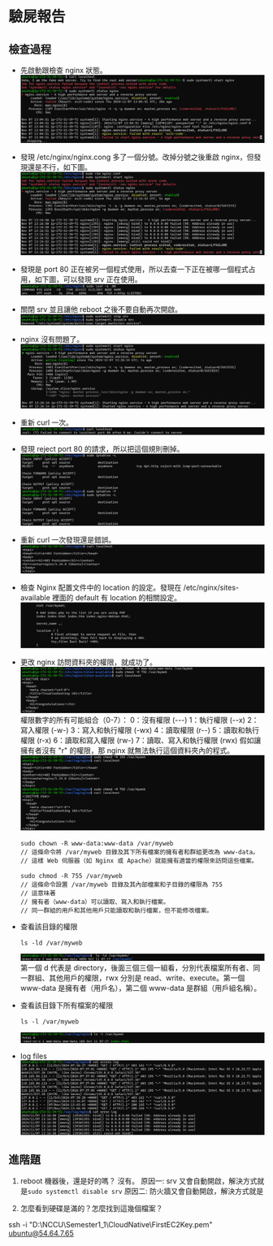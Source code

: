 # 驗屍報告

## 檢查過程

- 先啟動跟檢查 nginx 狀態。
![alt text](image.png)

- 發現 /etc/nginx/nginx.cong 多了一個分號。改掉分號之後重啟 nginx，但發現還是不行，如下圖。
![alt text](image-1.png)

- 發現是 port 80 正在被另一個程式使用，所以去查一下正在被哪一個程式占用，如下圖，可以發現 srv 正在使用。
![alt text](image-2.png)

- 關閉 srv 並且讓他 reboot 之後不要自動再次開啟。
![alt text](image-3.png)

- nginx 沒有問題了。
![alt text](image-4.png)

- 重新 curl 一次。
![alt text](image-5.png)

- 發現 reject port 80 的請求，所以把這個規則刪掉。
![alt text](image-6.png)

- 重新 curl 一次發現還是錯誤。
![alt text](image-7.png)

- 檢查 Nginx 配置文件中的 location 的設定。發現在 /etc/nginx/sites-available 裡面的 default 有 location 的相關設定。
![alt text](image-8.png)

- 更改 nginx 訪問資料夾的權限，就成功了。
![alt text](image-9.png)
權限數字的所有可能組合（0-7）：
0：沒有權限 (---)
1：執行權限 (--x)
2：寫入權限 (-w-)
3：寫入和執行權限 (-wx)
4：讀取權限 (r--)
5：讀取和執行權限 (r-x)
6：讀取和寫入權限 (rw-)
7：讀取、寫入和執行權限 (rwx)
假如讓擁有者沒有 "r" 的權限，那 nginx 就無法執行這個資料夾內的程式。
![alt text](image-11.png)
    ```
    sudo chown -R www-data:www-data /var/myweb
    // 這條命令將 /var/myweb 目錄及其下所有檔案的擁有者和群組更改為 www-data。
    // 這樣 Web 伺服器（如 Nginx 或 Apache）就能擁有適當的權限來訪問這些檔案。
    ```
    ```
    sudo chmod -R 755 /var/myweb
    // 這條命令設置 /var/myweb 目錄及其內部檔案和子目錄的權限為 755
    // 這意味著
    // 擁有者（www-data）可以讀取、寫入和執行檔案。
    // 同一群組的用戶和其他用戶只能讀取和執行檔案，但不能修改檔案。
    ```

- 查看該目錄的權限
    ```
    ls -ld /var/myweb
    ```
    ![alt text](image-13.png)
    第一個 d 代表是 directory，後面三個三個一組看，分別代表檔案所有者、同一群組、其他用戶的權限，rwx 分別是 read、write、execute。第一個 www-data 是擁有者（用戶名），第二個 www-data 是群組（用戶組名稱）。

- 查看該目錄下所有檔案的權限
    ```
    ls -l /var/myweb
    ```
    ![alt text](image-12.png)


- log files
![alt text](image-10.png)

## 進階題

1. reboot 機器後，還是好的嗎？
沒有。
原因一: srv 又會自動開啟，解決方式就是```sudo systemctl disable srv```
原因二: 防火牆又會自動開啟，解決方式就是

2. 怎麼看到硬碟是滿的？怎麼找到這幾個檔案？


ssh -i "D:\NCCU\Semester1_1\CloudNative\FirstEC2Key.pem" ubuntu@54.64.7.65